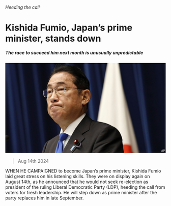 ###### Heeding the call

# Kishida Fumio, Japan’s prime minister, stands down 

##### The race to succeed him next month is unusually unpredictable 

![image](images/20240817_ASP502.jpg) 

> Aug 14th 2024 

WHEN HE CAMPAIGNED to become Japan’s prime minister, Kishida Fumio laid great stress on his listening skills. They were on display again on August 14th, as he announced that he would not seek re-election as president of the ruling Liberal Democratic Party (LDP), heeding the call from voters for fresh leadership. He will step down as prime minister after the party replaces him in late September. 


